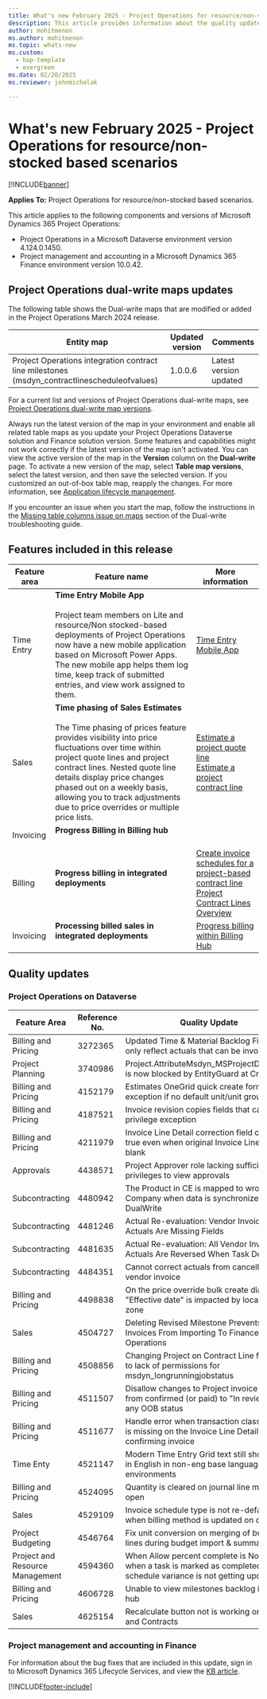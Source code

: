 ```yaml
---
title: What's new February 2025 - Project Operations for resource/non-stocked based scenarios
description: This article provides information about the quality updates that are available in the February 2025 release of Microsoft Dynamics 365 Project Operations for resource/non-stocked based scenarios.
author: mohitmenon
ms.author: mohitmenon
ms.topic: whats-new
ms.custom: 
  - bap-template
  - evergreen
ms.date: 02/20/2025
ms.reviewer: johnmichalak

---
```


# What's new February 2025 - Project Operations for resource/non-stocked based scenarios

[!INCLUDE[banner](../includes/banner.md)]

**Applies To:**  Project Operations for resource/non-stocked based scenarios.

This article applies to the following components and versions of Microsoft Dynamics 365 Project Operations:

- Project Operations in a Microsoft Dataverse environment version 4.124.0.1450.
- Project management and accounting in a Microsoft Dynamics 365 Finance environment version 10.0.42.

## Project Operations dual-write maps updates

The following table shows the Dual-write maps that are modified or added in the Project Operations March 2024 release.

| **Entity map** | **Updated version** | **Comments** |
| --- | --- | --- |
| Project Operations integration contract line milestones (msdyn_contractlinescheduleofvalues) | 1.0.0.6 | Latest version updated |

For a current list and versions of Project Operations dual-write maps, see [Project Operations dual-write map versions](../environment/resource-dual-write-maps.md).

Always run the latest version of the map in your environment and enable all related table maps as you update your Project Operations Dataverse solution and Finance solution version. Some features and capabilities might not work correctly if the latest version of the map isn't activated. You can view the active version of the map in the **Version** column on the **Dual-write** page. To activate a new version of the map, select **Table map versions**, select the latest version, and then save the selected version. If you customized an out-of-box table map, reapply the changes. For more information, see [Application lifecycle management](/dynamics365/fin-ops-core/dev-itpro/data-entities/dual-write/app-lifecycle-management).

If you encounter an issue when you start the map, follow the instructions in the [Missing table columns issue on maps](/dynamics365/fin-ops-core/dev-itpro/data-entities/dual-write/dual-write-troubleshooting-finops-upgrades#missing-table-columns-issue-on-maps) section of the Dual-write troubleshooting guide.

## Features included in this release

| **Feature area** | **Feature name** | **More information** |
| --- | --- | --- |
| Time Entry |**Time Entry Mobile App** <br><br> Project team members on Lite and resource/Non stocked-based deployments of Project Operations now have a new mobile application based on Microsoft Power Apps. The new mobile app helps them log time, keep track of submitted entries, and view work assigned to them. |[Time Entry Mobile App](../time/time-entry-mobile-app-overview.md) |
| Sales |**Time phasing of Sales Estimates** <br><br> The Time phasing of prices feature provides visibility into price fluctuations over time within project quote lines and project contract lines. Nested quote line details display price changes phased out on a weekly basis, allowing you to track adjustments due to price overrides or multiple price lists.| [Estimate a project quote line](../sales/create-estimate-quote-line.md) <br> [Estimate a project contract line](../sales/create-estimate-contract-line.md) |
| Invoicing |**Progress Billing in Billing hub** <br><br> | |
| Billing |**Progress billing in integrated deployments** <br><br> |[Create invoice schedules for a project-based contract line](../sales/invoice-schedules-contract-line.md) <br> [Project Contract Lines Overview](../sales/manage-contract-values-project-based-sales.md)|
| Invoicing |**Processing billed sales in integrated deployments** <br><br> |[Progress billing within Billing Hub](../proforma-invoicing/billing-hub.md)  |

## Quality updates

### Project Operations on Dataverse

| **Feature Area** | **Reference No.** | **Quality Update** |
| --- | --- | --- |
|Billing and Pricing|	3272365|	Updated Time & Material Backlog Filters to only reflect actuals that can be invoiced|
|Project Planning|	3740986|	Project.AttributeMsdyn_MSProjectDocument is now blocked by EntityGuard at Create|
|Billing and Pricing|	4152179|	Estimates OneGrid quick create form throws exception if no default unit/unit group exist|
|Billing and Pricing|	4187521|	Invoice revision copies fields that cause privilege exception|
|Billing and Pricing|	4211979|	Invoice Line Detail correction field can be true even when original Invoice Line Detail is blank|
|Approvals|	4438571|	Project Approver role lacking sufficient privileges to view approvals|
|Subcontracting|	4480942| The Product in CE is mapped to wrong Company when data is synchronized with DualWrite|
|Subcontracting|	4481246|	Actual Re-evaluation: Vendor Invoice Cost Actuals Are Missing Fields|
|Subcontracting|	4481635|	Actual Re-evaluation: All Vendor Invoice Actuals Are Reversed When Task Deleted|
|Subcontracting|	4484351|	Cannot correct actuals from cancelled vendor invoice|
|Billing and Pricing|	4498838|	On the price override bulk create dialog, "Effective date" is impacted by local time zone|
|Sales|	4504727|	Deleting Revised Milestone Prevents Invoices From Importing To Finance & Operations|
|Billing and Pricing|	4508856|	Changing Project on Contract Line fails due to lack of permissions for msdyn_longrunningjobstatus|
|Billing and Pricing|	4511507|	Disallow changes to Project invoice status from confirmed (or paid) to "In review" or any OOB status|
|Billing and Pricing|	4511677|	Handle error when transaction classification is missing on the Invoice Line Detail when confirming invoice|
|Time Enty|	4521147|	Modern Time Entry Grid text still shows up in English in non-eng base language environments|
|Billing and Pricing|	4524095|	Quantity is cleared on journal line main form open|
|Sales|	4529109|	Invoice schedule type is not re-defaulted when billing method is updated on quote line|
|Project Budgeting|	4546764|	Fix unit conversion on merging of budget lines during budget import & summarization|
|Project and Resource Management|	4594360|	When Allow percent complete is No, and when a task is marked as completed, schedule variance is not getting updated.|
|Billing and Pricing|	4606728|	Unable to view milestones backlog in Billing hub|
|Sales|	4625154|	Recalculate button not is working on Quotes and Contracts|

### Project management and accounting in Finance

For information about the bug fixes that are included in this update, sign in to Microsoft Dynamics 365 Lifecycle Services, and view the [KB article](https://fix.lcs.dynamics.com/Issue/Details?kb=0&bugId=971730&dbType=3&qc=10e8ad5ad029bad3a0c2faa0e2dfc5d699a64ad8bfd2d1af37a5a02bb5800efa).

[!INCLUDE[footer-include](../includes/footer-banner.md)]
